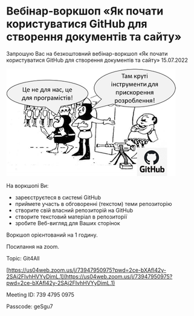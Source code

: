 # Вебінар-воркшоп «Як почати користуватися GitHub для створення документів та сайту» 

Запрошую Вас на безкоштовний вебінар-воркшоп «Як почати користуватися GitHub для створення документів та сайту» 15.07.2022

![](Рисунок1.png)

На воркшопі Ви:

*   зареєструєтеся в системі GitHub
*   приймете участь в обговоренні (текстом) теми репозиторію   
*   створите свій власний репозиторій на GitHub
*   створите текстовий матеріал в репозиторії 
*   зробите Веб-вигляд для Ваших сторінок

Воркшоп орієнтований на 1 годину. 

Посилання на zoom.

Topic: Git4All

[https://us04web.zoom.us/j/73947950975?pwd=2ce-bXAfl42y-2SAj2FIvhHVYyDimL.1](https://us04web.zoom.us/j/73947950975?pwd=2ce-bXAfl42y-2SAj2FIvhHVYyDimL.1)

Meeting ID: 739 4795 0975

Passcode: geSgu7

